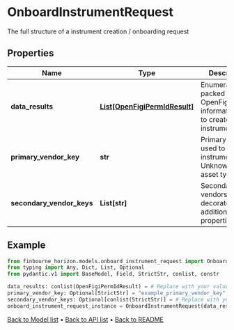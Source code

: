 # OnboardInstrumentRequest

The full structure of a instrument creation / onboarding request
## Properties
Name | Type | Description | Notes
------------ | ------------- | ------------- | -------------
**data_results** | [**List[OpenFigiPermIdResult]**](OpenFigiPermIdResult.md) | Enumerable packed OpenFigi/PermId information used to create instruments | 
**primary_vendor_key** | **str** | Primary vendor used to master instrument from Unknown to an asset type | [optional] 
**secondary_vendor_keys** | **List[str]** | Secondary vendors used to decorate additional properties | [optional] 
## Example

```python
from finbourne_horizon.models.onboard_instrument_request import OnboardInstrumentRequest
from typing import Any, Dict, List, Optional
from pydantic.v1 import BaseModel, Field, StrictStr, conlist, constr

data_results: conlist(OpenFigiPermIdResult) = # Replace with your value
primary_vendor_key: Optional[StrictStr] = "example_primary_vendor_key"
secondary_vendor_keys: Optional[conlist(StrictStr)] = # Replace with your value
onboard_instrument_request_instance = OnboardInstrumentRequest(data_results=data_results, primary_vendor_key=primary_vendor_key, secondary_vendor_keys=secondary_vendor_keys)

```

[Back to Model list](../README.md#documentation-for-models) &#8226; [Back to API list](../README.md#documentation-for-api-endpoints) &#8226; [Back to README](../README.md)

